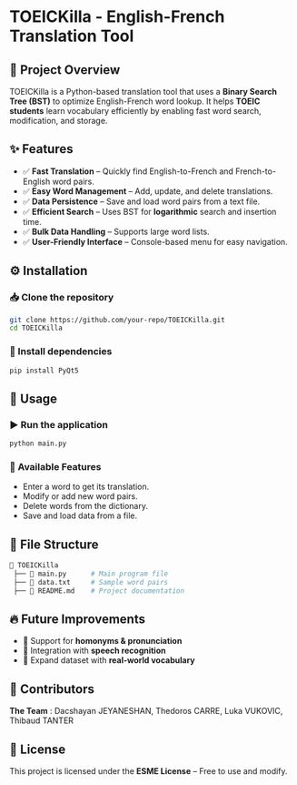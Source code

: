 # TOEICKilla - English-French Translation Tool

## 📌 Project Overview  
TOEICKilla is a Python-based translation tool that uses a **Binary Search Tree (BST)** to optimize English-French word lookup. It helps **TOEIC students** learn vocabulary efficiently by enabling fast word search, modification, and storage.

## ✨ Features  
- ✅ **Fast Translation** – Quickly find English-to-French and French-to-English word pairs.  
- ✅ **Easy Word Management** – Add, update, and delete translations.  
- ✅ **Data Persistence** – Save and load word pairs from a text file.  
- ✅ **Efficient Search** – Uses BST for **logarithmic** search and insertion time.  
- ✅ **Bulk Data Handling** – Supports large word lists.
- ✅ **User-Friendly Interface** – Console-based menu for easy navigation.  


## ⚙️ Installation  
### 📥 Clone the repository  
```sh
git clone https://github.com/your-repo/TOEICKilla.git
cd TOEICKilla
```

### 🔧 Install dependencies  
```sh
pip install PyQt5
```

## 🚀 Usage  
### ▶️ Run the application  
```sh
python main.py
```

### 📌 Available Features  
- Enter a word to get its translation.  
- Modify or add new word pairs.  
- Delete words from the dictionary.  
- Save and load data from a file.  

## 📂 File Structure  
```sh
📂 TOEICKilla  
 ├── 📄 main.py      # Main program file  
 ├── 📄 data.txt     # Sample word pairs  
 ├── 📄 README.md    # Project documentation  
```

## 🔥 Future Improvements  
- 🔹 Support for **homonyms & pronunciation**  
- 🔹 Integration with **speech recognition**  
- 🔹 Expand dataset with **real-world vocabulary**  

## 👥 Contributors  
**The Team** : Dacshayan JEYANESHAN, Thedoros CARRE, Luka VUKOVIC, Thibaud TANTER  
 

## 📜 License  
This project is licensed under the **ESME License** – Free to use and modify.  
